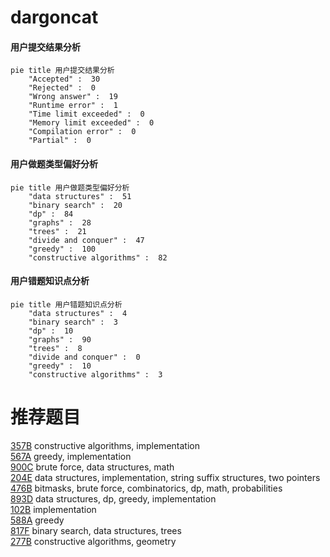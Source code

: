 # dargoncat

<!-- tabs:start -->



#### **用户提交结果分析**

```mermaid
pie title 用户提交结果分析
    "Accepted" :  30
    "Rejected" :  0
    "Wrong answer" :  19
    "Runtime error" :  1
    "Time limit exceeded" :  0
    "Memory limit exceeded" :  0
    "Compilation error" :  0
    "Partial" :  0
```

#### **用户做题类型偏好分析**

```mermaid
pie title 用户做题类型偏好分析
    "data structures" :  51
    "binary search" :  20
    "dp" :  84
    "graphs" :  28
    "trees" :  21
    "divide and conquer" :  47
    "greedy" :  100
    "constructive algorithms" :  82
```
#### **用户错题知识点分析**

```mermaid
pie title 用户错题知识点分析
    "data structures" :  4
    "binary search" :  3
    "dp" :  10
    "graphs" :  90
    "trees" :  8
    "divide and conquer" :  0
    "greedy" :  10
    "constructive algorithms" :  3
```



<!-- tabs:end -->
# 推荐题目
[357B](https://codeforces.com/contest/357/problem/B)		constructive algorithms,
                        implementation		  
[567A](https://codeforces.com/contest/567/problem/A)		greedy,
                        implementation		  
[900C](https://codeforces.com/contest/900/problem/C)		brute force,
                        data structures,
                        math		  
[204E](https://codeforces.com/contest/204/problem/E)		data structures,
                        implementation,
                        string suffix structures,
                        two pointers		  
[476B](https://codeforces.com/contest/476/problem/B)		bitmasks,
                        brute force,
                        combinatorics,
                        dp,
                        math,
                        probabilities		  
[893D](https://codeforces.com/contest/893/problem/D)		data structures,
                        dp,
                        greedy,
                        implementation		  
[102B](https://codeforces.com/contest/102/problem/B)		implementation		  
[588A](https://codeforces.com/contest/588/problem/A)		greedy		  
[817F](https://codeforces.com/contest/817/problem/F)		binary search,
                        data structures,
                        trees		  
[277B](https://codeforces.com/contest/277/problem/B)		constructive algorithms,
                        geometry		  
